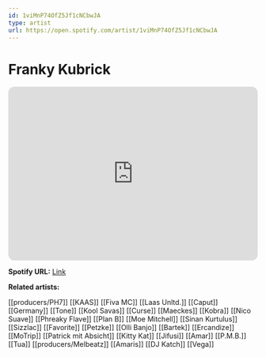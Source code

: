 ```yaml
---
id: 1viMnP74OfZ5Jf1cNCbwJA
type: artist
url: https://open.spotify.com/artist/1viMnP74OfZ5Jf1cNCbwJA
---
```

# Franky Kubrick

<iframe style="border-radius:12px" src="https://open.spotify.com/embed/artist/1viMnP74OfZ5Jf1cNCbwJA" width="100%" height="352" frameBorder="0" allowfullscreen="" allow="autoplay; clipboard-write; encrypted-media; fullscreen; picture-in-picture" loading="lazy"></iframe>

**Spotify URL:** [Link](https://open.spotify.com/artist/1viMnP74OfZ5Jf1cNCbwJA)

**Related artists:**

[[producers/PH7]]
[[KAAS]]
[[Fiva MC]]
[[Laas Unltd.]]
[[Caput]]
[[Germany]]
[[Tone]]
[[Kool Savas]]
[[Curse]]
[[Maeckes]]
[[Kobra]]
[[Nico Suave]]
[[Phreaky Flave]]
[[Plan B]]
[[Moe Mitchell]]
[[Sinan Kurtulus]]
[[Sizzlac]]
[[Favorite]]
[[Petzke]]
[[Olli Banjo]]
[[Bartek]]
[[Ercandize]]
[[MoTrip]]
[[Patrick mit Absicht]]
[[Kitty Kat]]
[[Jifusi]]
[[Amar]]
[[P.M.B.]]
[[Tua]]
[[producers/Melbeatz]]
[[Amaris]]
[[DJ Katch]]
[[Vega]]
